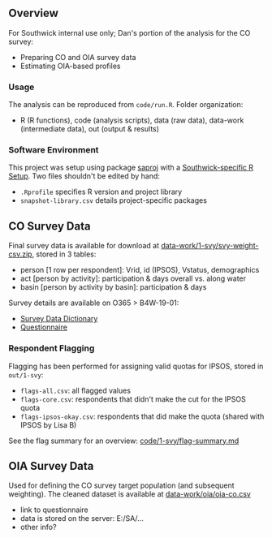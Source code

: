
## Overview

For Southwick internal use only; Dan's portion of the analysis for the CO survey:

- Preparing CO and OIA survey data
- Estimating OIA-based profiles

### Usage

The analysis can be reproduced from `code/run.R`. Folder organization: 

- R (R functions), code (analysis scripts), data (raw data), data-work (intermediate data), out (output & results)

### Software Environment

This project was setup using package [saproj](https://github.com/southwick-associates/saproj) with a [Southwick-specific R Setup](https://github.com/southwick-associates/R-setup). Two files shouldn't be edited by hand:

- `.Rprofile` specifies R version and project library
- `snapshot-library.csv` details project-specific packages

## CO Survey Data

Final survey data is available for download at [data-work/1-svy/svy-weight-csv.zip](data-work/1-svy/svy-weight-csv.zip), stored in 3 tables:

- person [1 row per respondent]: Vrid, id (IPSOS), Vstatus, demographics
- act [person by activity]: participation & days overall vs. along water
- basin [person by activity by basin]: participation & days

Survey details are available on O365 > B4W-19-01:

- [Survey Data Dictionary](https://southwickassociatesinc.sharepoint.com/:x:/s/B4W-19-01/ETchk1k_EfZKgZe0z3PzS_kB3D_QBvQsxGPhABfOPMIHdg?e=07goQ1)
- [Questionnaire](https://southwickassociatesinc.sharepoint.com/:w:/s/B4W-19-01/ESlQqzDJbg5BplbAPakEnoEBL8F7pUZLftXywcK4F01exA?e=hfEiig)

### Respondent Flagging

Flagging has been performed for assigning valid quotas for IPSOS, stored in `out/1-svy`:

- `flags-all.csv`: all flagged values
- `flags-core.csv`: respondents that didn't make the cut for the IPSOS quota
- `flags-ipsos-okay.csv`: respondents that did make the quota (shared with IPSOS by Lisa B)

See the flag summary for an overview:  [code/1-svy/flag-summary.md](code/1-svy/flag-summary.md)

## OIA Survey Data

Used for defining the CO survey target population (and subsequent weighting). The cleaned dataset is available at [data-work/oia/oia-co.csv](data-work/oia/oia-co.csv)

- link to questionnaire
- data is stored on the server: E:/SA/...
- other info?
